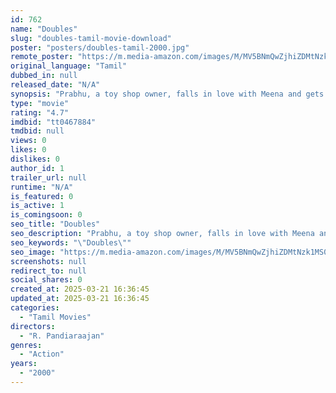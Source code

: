```yaml
---
id: 762
name: "Doubles"
slug: "doubles-tamil-movie-download"
poster: "posters/doubles-tamil-2000.jpg"
remote_poster: "https://m.media-amazon.com/images/M/MV5BNmQwZjhiZDMtNzk1MS00MWZlLWI4MDAtMzc3YzViOTdlYjAzXkEyXkFqcGdeQXVyMjM5NDY4NzU@._V1_SX300.jpg"
original_language: "Tamil"
dubbed_in: null
released_date: "N/A"
synopsis: "Prabhu, a toy shop owner, falls in love with Meena and gets married to her. Meena's friend sets out to prove that Prabhu revels in debauchery and is not the man he pretends to be."
type: "movie"
rating: "4.7"
imdbid: "tt0467884"
tmdbid: null
views: 0
likes: 0
dislikes: 0
author_id: 1
trailer_url: null
runtime: "N/A"
is_featured: 0
is_active: 1
is_comingsoon: 0
seo_title: "Doubles"
seo_description: "Prabhu, a toy shop owner, falls in love with Meena and gets married to her. Meena's friend sets out to prove that Prabhu revels in debauchery and is not the man he pretends to be."
seo_keywords: "\"Doubles\""
seo_image: "https://m.media-amazon.com/images/M/MV5BNmQwZjhiZDMtNzk1MS00MWZlLWI4MDAtMzc3YzViOTdlYjAzXkEyXkFqcGdeQXVyMjM5NDY4NzU@._V1_SX300.jpg"
screenshots: null
redirect_to: null
social_shares: 0
created_at: 2025-03-21 16:36:45
updated_at: 2025-03-21 16:36:45
categories:
  - "Tamil Movies"
directors:
  - "R. Pandiaraajan"
genres:
  - "Action"
years:
  - "2000"
---
```

